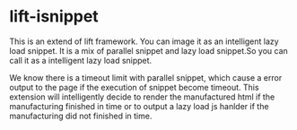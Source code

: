 lift-isnippet
=============

This is an extend of lift framework. You can image it as an intelligent lazy load snippet.
It is a mix of parallel snippet and lazy load snippet.So you can call it as a intelligent lazy load snippet.

We know there is a timeout limit with parallel snippet, which cause a error output to the page if the execution of snippet become timeout. This extension will intelligently decide to render the manufactured html if the manufacturing finished in time or to output a lazy load js hanlder if the manufacturing did not finished in time.